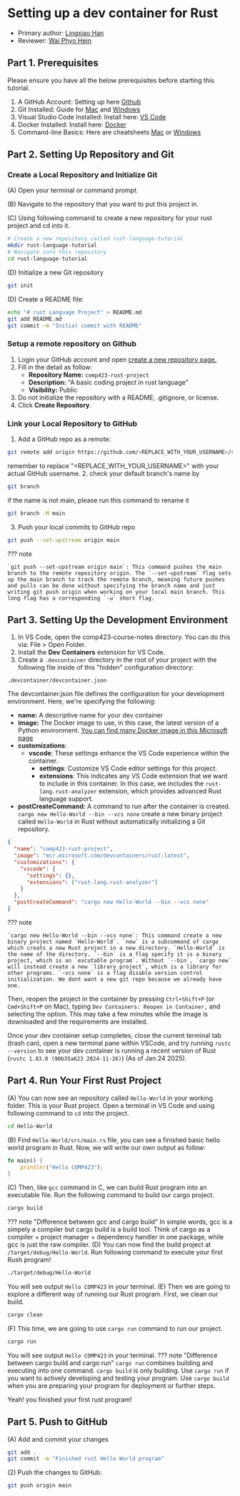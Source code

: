 # Setting up a dev container for Rust

* Primary author: [Lingxiao Han](https://github.com/Lingxiao-Han)
* Reviewer: [Wai Phyo Hein](https://github.com/waiphyo04)

## Part 1. Prerequisites
Please ensure you have all the below prerequisites before starting this tutorial.

1. A GitHub Account: Setting up here [Github](https://github.com)
2. Git Installed: Guide for [Mac](https://git-scm.com/downloads/mac) and [Windows](https://git-scm.com/book/en/v2/Getting-Started-Installing-Git)
3. Visual Studio Code Installed: Install here: [VS Code](https://code.visualstudio.com/download)
4. Docker Installed: Install here: [Docker](https://www.docker.com/get-started/)
5. Command-line Basics: Here are cheatsheets [Mac](https://phoenixnap.com/kb/wp-content/uploads/2023/05/mac-terminal-commands-cheat-sheet-pdf.pdf) or [Windows](https://phoenixnap.com/kb/wp-content/uploads/2023/01/windows-cmd-commands-cheat-sheet-pdf.pdf)

## Part 2. Setting Up Repository and Git
### Create a Local Repository and Initialize Git
(A) Open your terminal or command prompt.

(B) Navigate to the repository that you want to put this project in.

(C) Using following command to create a new repository for your rust project and cd into it.
```bash
# Create a new repository called rust-language-tutorial
mkdir rust-language-tutorial
# Navigate into this repository
cd rust-language-tutorial
```
(D) Initialize a new Git repository 
```bash
git init
```
(D) Create a README file:
```bash
echo "# rust Language Project" > README.md
git add README.md
git commit -m "Initial commit with README"
```
### Setup a remote repository on Github
1. Login your GitHub account and open [create a new repository page.](https://github.com/new)
2. Fill in the detail as follow:
    - **Repository Name:** `comp423-rust-project`
    - **Description:** "A basic coding project in rust language"
    - **Visibility:** Public
3. Do not initialize the repository with a README, .gitignore, or license.
4. Click **Create Repository**.

### Link your Local Repository to GitHub
1. Add a GitHub repo as a remote:
```bash
git remote add origin https://github.com/<REPLACE_WITH_YOUR_USERNAME>/comp423-rust-project
```
remember to replace "<REPLACE_WITH_YOUR_USERNAME\>" with your actual GitHub username.
2. check your default branch's name by
```bash
git branch
```
if the name is not main, please run this command to rename it
```bash
git branch -M main
```
3. Push your local commits to GitHub repo
```bash
git push --set-upstream origin main
```
??? note

    `git push --set-upstream origin main`: This command pushes the main branch to the remote repository origin. The `--set-upstream` flag sets up the main branch to track the remote branch, meaning future pushes and pulls can be done without specifying the branch name and just writing git push origin when working on your local main branch. This long flag has a corresponding `-u` short flag.

## Part 3. Setting Up the Development Environment
1. In VS Code, open the comp423-course-notes directory. You can do this via: File > Open Folder.
2. Install the **Dev Containers** extension for VS Code.
3. Create a `.devcontainer` directory in the root of your project with the following file inside of this "hidden" configuration directory:

`.devcontainer/devcontainer.json`

The devcontainer.json file defines the configuration for your development environment. Here, we're specifying the following:

- **name:** A descriptive name for your dev container
- **image:** The Docker image to use, in this case, the latest version of a Python environment. [You can find many Docker image in this Microsoft page](https://hub.docker.com/r/microsoft/vscode-devcontainers)
- **customizations**:  
  - **vscode**: These settings enhance the VS Code experience within the container.  
    - **settings**: Customize VS Code editor settings for this project.
    - **extensions**: This indicates any VS Code extension that we want to include in this container. In this case, we includes the `rust-lang.rust-analyzer` extension, which provides advanced Rust language support.
- **postCreateCommand:** A command to run after the container is created. `cargo new Hello-World --bin --vcs none` create a new binary project called `Hello-World` in Rust without automatically initializing a Git repository.
```json
{
  "name": "comp423-rust-project",
  "image": "mcr.microsoft.com/devcontainers/rust:latest",
  "customizations": {
    "vscode": {
      "settings": {},
      "extensions": ["rust-lang.rust-analyzer"]
    }
  },
  "postCreateCommand": "cargo new Hello-World --bin --vcs none"
}
```
??? note

    `cargo new Hello-World --bin --vcs none`: This command create a new binary project named `Hello-World`. `new` is a subcommand of cargo which creats a new Rust project in a new directory. `Hello-World` is the name of the directory. `--bin` is a flag specify it is a binary project, which is an `excutable program`. Without `--bin`, `cargo new` will instead create a new `library project`, which is a library for other programs. `-vcs none` is a flag disable version control initialization. We dont want a new git repo because we already have one.

Then, reopen the project in the container by pressing `Ctrl+Shift+P` (or `Cmd+Shift+P` on Mac), typing `Dev Containers: Reopen in Container,` and selecting the option. This may take a few minutes while the image is downloaded and the requirements are installed.

Once your dev container setup completes, close the current terminal tab (trash can), open a new terminal pane within VSCode, and try running `rustc --version` to see your dev container is running a recent version of Rust (`rustc 1.83.0 (90b35a623 2024-11-26)`) (As of Jan.24 2025).

## Part 4. Run Your First Rust Project
(A) You can now see an repository called `Hello-World` in your working folder. This is your Rust project. Open a terminal in VS Code and using following command to `cd` into the project.
```bash
cd Hello-World
```
(B) Find `Hello-World/src/main.rs` file, you can see a finished basic hello world program in Rust. Now, we will write our own output as follow:
```Rust
fn main() {
    println!("Hello COMP423");
}
```
(C) Then, like `gcc` command in C, we can build Rust program into an executable file. Run the following command to build our cargo project.
```bash
cargo build
```
??? note "Difference between gcc and cargo build"
    In simple words, gcc is a simpely a compiler but cargo build is a build tool. Think of cargo as a compiler + project manager + dependency handler in one package, while gcc is just the raw compiler.
(D) You can now find the build project at `/target/debug/Hello-World`. Run following command to execute your first Rush program!
```bash
./target/debug/Hello-World
```
You will see output `Hello COMP423` in your terminal.
(E) Then we are going to explore a different way of running our Rust program. First, we clean our build.
```bash
cargo clean
```
(F) This time, we are going to use `cargo run` command to run our project.
```bash
cargo run
```
You will see output `Hello COMP423` in your terminal.
??? note "Difference between cargo build and cargo run"
    `cargo run` combines building and executing into one command. `cargo build` is only building. Use `cargo run` if you want to actively developing and testing your program. Use `cargo build` when you are preparing your program for deployment or further steps.

Yeah! you finished your first rust program!

## Part 5. Push to GitHub
(A) Add and commit your changes
```bash
git add .
git commit -m "Finished rust Hello World program"
```
(2) Push the changes to GitHub:
```bash
git push origin main
```